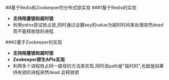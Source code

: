 ##基于Redis和Zookeeper的分布式锁实现
###1基于Redis的实现
* **支持阻塞锁和超时锁**
* 利用setnx尝试抢占锁,同时通过设置key的value为超时时间来处理突然dead而不能释放锁的进程.

###2基于Zookeeper的实现
* **支持阻塞锁和超时锁**
* **Zookeeper原生APIs实现**
* 利用多个进程抢占同一路径的方法来实现,同时该path是"临时的",也就是如果持有锁的进程突然dead.会释放锁

